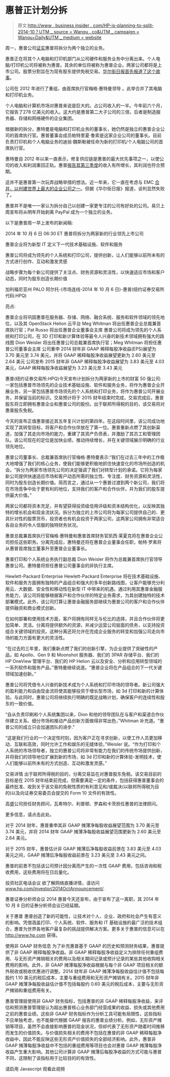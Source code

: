 # 惠普正计划分拆

> 原文:[http://www . business insider . com/HP-is-planning-to-split-2014-10？UTM _ source = Wanqu . co&UTM _ campaign = Wanqu+Daily&UTM _ medium = website](http://www.businessinsider.com/hp-is-planning-to-split-2014-10?utm_source=wanqu.co&utm_campaign=Wanqu+Daily&utm_medium=website)

周一，惠普公司[证实](https://finance.yahoo.com/news/hp-separate-two-industry-leading-103000680.html)惠普将拆分为两个独立的业务。

惠普正在将其个人电脑和打印机部门从公司硬件和服务业务中分离出来。个人电脑/打印机公司将被称为惠普。其余的单位将被称为惠普企业。两家公司都将是上市公司。股票分割旨在为现有股东提供免税交易。[华尔街日报首先报道了这个故事](https://online.wsj.com/articles/hewlett-packard-plans-to-break-in-two-1412530028?)。

公司在 2012 年进行了重组，由首席执行官梅格·惠特曼领导 。此举合并了其电脑和打印机业务。

个人电脑和计算机市场对惠普来说是巨大的。占公司收入的一半。今年前六个月，它报告了278 亿美元的收入。这大约是惠普第二大子公司的三倍，后者是制造服务器、存储和网络硬件的企业集团。

根据新的拆分，惠特曼是电脑和打印机业务的董事长，她仍然是独立的惠普企业公司的首席执行官。惠普董事会成员帕特里夏·鲁索是这家企业公司的董事长。目前负责打印机和个人电脑业务的迪翁·魏斯勒被任命为新的打印机/个人电脑公司的首席执行官。

惠特曼自 2012 年以来一直表示，修复供应链是惠普的最大优先事项之一，以使公司的收入和利润重回正轨。惠普[报告其第三季度](http://www.businessinsider.com/hp-reports-earnings-2014-8)的收入有所增长，其利润也符合预期。

这并不是惠普第一次玩弄战略举措的想法。近一年来，它一直在考虑与 EMC [合并，以创建世界上最大的企业公司之一](http://www.businessinsider.com/emc-in-mega-merger-talks-with-hp-others-2014-9)。但据《华尔街日报》报道，谈判显然失败了。

惠普并不是唯一一家认为拆分自己以创建一家更专注的公司有好处的公司。易贝上周宣布将从明年开始剥离 PayPal 成为一个独立的业务。

以下是惠普周一早上发布的新闻稿:

2014 年 10 月 6 日 06:30 ET
惠普将拆分为两家新的行业领先上市公司

惠普企业将为新型 IT 定义下一代技术基础设施、软件和服务

惠普公司将成为领先的个人系统和打印公司，提供创新，让人们能够以前所未有的方式进行创作、互动和激发灵感

战略步骤为每个新公司提供了关注点、财务资源和灵活性，以快速适应市场和客户动态，同时为股东创造长期价值

加利福尼亚州 PALO 阿尔托-(市场连线-2014 年 10 月 6 日)-惠普(纽约证券交易所代码:HPQ)

亮点:

惠普企业将巩固惠普在服务器、存储、网络、融合系统、服务和软件领域的领先地位，以及其 OpenStack Helion 云平台
Meg Whitman 将出任惠普企业总裁兼首席执行官；Pat Russo 将出任惠普企业董事会主席
惠普公司将成为领先的个人系统和打印公司，在 3D 打印和新计算体验等最令人兴奋的新技术领域拥有强大的路线图
Dion Weisler 将出任惠普公司总裁兼首席执行官；Meg Whitman 将担任惠普公司董事会主席
公司重申 2014 财年非 GAAP 稀释每股净收益(EPS)展望为 3.70 美元至 3.74 美元，并将 GAAP 稀释每股净收益展望更新为 2.60 美元至 2.64 美元
公司发布 2015 财年非 GAAP 稀释每股净收益展望为 3.83 美元至 4.03 美元，GAAP 稀释每股净收益展望为 3.23 美元至 3.43 美元

惠普(纽约证券交易所:HPQ)今天宣布计划拆分为两家新的上市的财富 50 强公司:一家包括惠普市场领先的企业技术基础设施、软件和服务业务，将作为惠普企业开展业务，另一家包括惠普市场领先的个人系统和打印业务，将作为惠普公司开展业务，并保留当前的标识。交易预计将于 2015 财年结束时完成，交易完成后，惠普股东将立即拥有惠普企业和惠普公司的股份。出于联邦所得税的目的，该交易将对惠普股东免税。

今天的宣布正值惠普接近其五年复兴计划的第四年。在这段时间里，该公司成功地实现了其转型目标，将客户和合作伙伴放在了第一位。惠普重新点燃了其创新渠道，加强了其走向市场的能力，重建了其资产负债表，并激励了其员工和管理团队。该公司现在的定位是加快业绩，推动持续增长，并在关键领域展示明确的行业领先地位。

惠普公司董事长、总裁兼首席执行官梅格·惠特曼表示:“我们在过去三年中的工作极大地增强了我们的核心业务，使我们能够更积极地抓住快速变化的市场所创造的机会。“拆分为两家市场领先公司的决定强调了我们对转型计划的承诺。它将为每家新公司提供快速适应市场和客户动态所需的独立性、专注度、财务资源和灵活性，同时为股东创造长期价值。简而言之，通过从一个惠普过渡到两个新公司，我们将在市场竞争中处于更有利的地位，支持我们的客户和合作伙伴，并为我们的股东提供最大价值。”

两家公司都将资本充足，并有望获得投资级信用评级和资本结构优化，以反映其独特的增长机会和现金流状况。拆分为独立的上市公司将为每家公司提供自己的、更具针对性的股票货币，投资者也有机会投资于两家公司，这两家公司拥有非常适合各自业务的令人信服的独特财务状况。

惠普总裁兼首席执行官梅格·惠特曼和惠普首席财务官凯西·莱夏克将在惠普企业公司担任这些职务。分离完成后，惠特曼还将在惠普企业董事会任职，帕特·罗素将从惠普首席独立董事升至惠普企业董事长。

惠普打印和个人系统业务执行副总裁 Dion Weisler 将作为总裁兼首席执行官领导惠普公司。惠特曼将担任惠普公司董事会的非执行主席。

Hewlett-Packard Enterprise
Hewlett-Packard Enterprise 将在技术基础设施、软件和服务方面拥有独特的产品组合和强大的多年创新路线图，让客户能够充分利用云、大数据、安全性和移动性在新型 IT 中带来的机遇。通过利用其惠普金融服务能力，该公司将能够根据客户和合作伙伴的特定业务需求，为其创建独特的技术部署模式。此外，该公司打算让惠普金融服务部继续为惠普公司的客户和合作伙伴提供融资和商业模式创新。

在如何部署和使用技术方面，客户将拥有同样无与伦比的选择，并且合作伙伴将更加简单、灵活。分离将提供额外的资源，并减少运营公司层面的债务，以支持投资组合关键领域的投资。这种分离还将允许在完成企业服务的转变和加强公司走向市场的能力方面有更大的灵活性。

“在过去的三年里，我们重新点燃了我们的创新引擎，为企业提供了突破性的产品，如 Apollo、Gen 9 和 Moonshot 服务器、我们的 3PAR 存储平台、我们的 HP OneView 管理平台、我们的 HP Helion 云以及安全、分析和应用转型领域的一系列软件和服务产品，”惠特曼继续说道。“惠普企业将在产品组合的下一代关键领域加速创新。”

惠普公司将凭借令人兴奋的新技术成为个人系统和打印市场的领导者。新公司强大的盈利能力和自由现金流将使其能够投资于增长型市场，如 3d 打印和新的计算体验。与此同时，惠普公司将继续执行明确的既定战略计划，确保客户的连续性和股东的一致价值。

“自从负责印刷和个人系统集团以来，Dion 和他的领导团队在与客户和渠道合作伙伴建立关系、细分市场和推动产品创新方面做得非常出色，”Whitman 补充道。"惠普公司的成立只会加速团队的进步."

“这是我们行业的一个决定性时刻，因为客户正在寻求创新，以使工作人员更加移动、互联和高效，同时允许工作和娱乐的无缝体验，”Weisler 说。“作为打印和个人系统的市场领导者，独立的惠普公司将非常有能力在我们的传统市场提供创新，并将我们的领导地位扩展到新的市场，如 3d 打印和新的计算体验-发明技术，使人们能够以前所未有的方式创造、互动和激发灵感。”

交易详情
出于联邦所得税的目的，分离交易旨在对惠普股东免税。该交易目前的目标是在 2015 财年结束前完成，但需要满足一定的条件，包括获得惠普董事会的最终批准、收到关于该交易的免税性质的有利意见和/或裁决(以联邦所得税为目的)以及向证券交易委员会提交的 Form 10 文件的有效性。

高盛公司担任财务顾问，瓦希特尔、利普顿、罗森和卡茨担任惠普的法律顾问。

更多信息，请点击此处。

对于 2014 财年，惠普重申其非 GAAP 摊薄净每股收益展望范围为 3.70 美元至 3.74 美元，并将 2014 财年 GAAP 摊薄净每股收益展望范围更新为 2.60 美元至 2.64 美元。

对于 2015 财年，惠普估计非 GAAP 摊薄后净每股收益前景在 3.83 美元至 4.03 美元之间，GAAP 摊薄后净每股收益前景在 3.23 美元至 3.43 美元之间。

惠普的前景不包括该公司预计因分离而产生的一次性 GAAP 费用，包括咨询和税收费用，这些费用将在日后量化。

投资社区电话会议
欲了解网络直播详情，请访问 www.hp.com/investor/2014OctAnnouncement/.

惠普证券分析师会议 2014
惠普今天还宣布，由于宣布了这一离职，其 2014 年 10 月 8 日的证券分析师会议已经延期。

关于惠普
惠普创造了新的可能性，让技术对个人、企业、政府和社会产生有意义的影响。凭借涵盖打印、个人系统、软件、服务和 IT 基础设施的最广泛的技术组合，惠普为世界各地客户最复杂的挑战提供解决方案。更多关于惠普的信息可以在 http://www.hp.com 获得。

使用非 GAAP 财务信息
为了补充惠普基于 GAAP 的历史和预测财务结果，惠普提供了非 GAAP 稀释每股净收益。非 GAAP 稀释每股净收益定义为排除任何重组费用、与无形资产摊销相关的费用以及相关期间记录或预计记录的某些其他收购相关费用的影响。此外，非 GAAP 摊薄每股净收益根据与每个非 GAAP 项目相关的额外税收或税收优惠进行调整。2014 财年非 GAAP 摊薄净每股收益估计值不包括每股约 1.10 美元的税后成本，主要与重组费用和无形资产摊销有关。2015 财年非 GAAP 摊薄净每股收益估计值不包括每股约 0.60 美元的税后成本，主要与无形资产摊销和重组费用有关。

惠普管理层使用非 GAAP 财务指标，包括惠普的非 GAAP 稀释每股净收益，来评估和预测惠普管理层认为超出惠普核心业务部门经营成果的收益、损失或其他费用之前的惠普业绩。这些非 GAAP 财务指标作为分析工具可能有局限性，这些指标不应单独考虑，也不能替代根据 GAAP 报告的惠普业绩分析。例如，无形资产摊销等项目，虽然不会直接影响惠普的现金状况，但却代表了无形资产随着时间推移而发生的价值损失。与价值损失相关的费用不包括在惠普的非 GAAP 稀释每股净收益中，因此不能反映这些无形资产价值损失的全部经济影响。此外，惠普非 GAAP 摊薄每股净收益中不包括的重组费用等项目也会对惠普 GAAP 摊薄每股净收益产生重大影响。其他公司计算非 GAAP 摊薄后每股净收益的方式可能与惠普不同，这限制了该指标用于比较目的的有效性。

<noscript><p>请启用 Javascript 观看此视频</p></noscript>